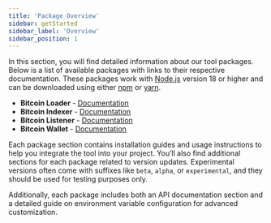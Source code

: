 ```yaml
---
title: 'Package Overview'
sidebar: getStarted
sidebar_label: 'Overview'
sidebar_position: 1
---
```


In this section, you will find detailed information about our tool packages. Below is a list of available packages with links to their respective documentation. These packages work with [Node.js](https://nodejs.org/) version 18 or higher and can be downloaded using either [npm](https://www.npmjs.com/) or [yarn](https://yarnpkg.com/).

- **Bitcoin Loader** - [Documentation](/docs/get-started/el@bitcoin-loader/installation.md)
- **Bitcoin Indexer** - [Documentation](/docs/get-started/el@bitcoin-indexer/installation.md)
- **Bitcoin Listener** - [Documentation](/docs/get-started/el@bitcoin-listener/installation.md)
- **Bitcoin Wallet** - [Documentation](/docs/get-started/el@bitcoin-wallet/installation.md)

Each package section contains installation guides and usage instructions to help you integrate the tool into your project. You’ll also find additional sections for each package related to version updates. Experimental versions often come with suffixes like `beta`, `alpha`, or `experimental`, and they should be used for testing purposes only.

Additionally, each package includes both an API documentation section and a detailed guide on environment variable configuration for advanced customization.
